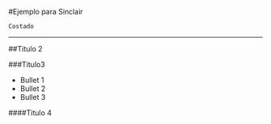 #Ejemplo para Sinclair

    Costado

---

##Titulo 2

###Titulo3


- Bullet 1
- Bullet 2
- Bullet 3

####Titulo 4
